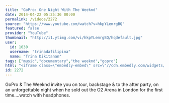 ```yaml
---
title: "GoPro: One Night With The Weeknd"
date: 2014-04-22 05:25:36 00:00
permalink: /videos/2272
source: "https://www.youtube.com/watch?v=hkpYLemrgBQ"
featured: false
provider: "YouTube"
thumbnail: "http://i1.ytimg.com/vi/hkpYLemrgBQ/hqdefault.jpg"
user:
  id: 1030
  username: "trinadafilipina"
  name: "Trina Dikitanan"
tags: ["music","documentary","the weeknd","gopro"]
html: "<iframe class=\"embedly-embed\" src=\"//cdn.embedly.com/widgets/media.html?src=http%3A%2F%2Fwww.youtube.com%2Fembed%2FhkpYLemrgBQ%3Fwmode%3Dtransparent%26feature%3Doembed&wmode=transparent&url=http%3A%2F%2Fwww.youtube.com%2Fwatch%3Fv%3DhkpYLemrgBQ&image=http%3A%2F%2Fi1.ytimg.com%2Fvi%2FhkpYLemrgBQ%2Fhqdefault.jpg&key=daaebf4d9cdd46779200162d0ca86e20&type=text%2Fhtml&schema=youtube\" width=\"854\" height=\"480\" scrolling=\"no\" frameborder=\"0\" allowfullscreen></iframe>"
id: 2272
---
```


GoPro & The Weeknd invite you on tour, backstage & to the after party, on an unforgettable night when he sold out the O2 Arena in London for the first time....watch with headphones.